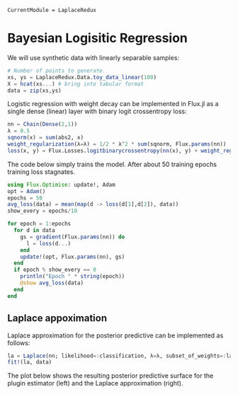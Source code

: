 
``` @meta
CurrentModule = LaplaceRedux
```

# Bayesian Logisitic Regression

We will use synthetic data with linearly separable samples:

``` julia
# Number of points to generate.
xs, ys = LaplaceRedux.Data.toy_data_linear(100)
X = hcat(xs...) # bring into tabular format
data = zip(xs,ys)
```

Logistic regression with weight decay can be implemented in Flux.jl as a single dense (linear) layer with binary logit crossentropy loss:

``` julia
nn = Chain(Dense(2,1))
λ = 0.5
sqnorm(x) = sum(abs2, x)
weight_regularization(λ=λ) = 1/2 * λ^2 * sum(sqnorm, Flux.params(nn))
loss(x, y) = Flux.Losses.logitbinarycrossentropy(nn(x), y) + weight_regularization()
```

The code below simply trains the model. After about 50 training epochs training loss stagnates.

``` julia
using Flux.Optimise: update!, Adam
opt = Adam()
epochs = 50
avg_loss(data) = mean(map(d -> loss(d[1],d[2]), data))
show_every = epochs/10

for epoch = 1:epochs
  for d in data
    gs = gradient(Flux.params(nn)) do
      l = loss(d...)
    end
    update!(opt, Flux.params(nn), gs)
  end
  if epoch % show_every == 0
    println("Epoch " * string(epoch))
    @show avg_loss(data)
  end
end
```

## Laplace appoximation

Laplace approximation for the posterior predictive can be implemented as follows:

``` julia
la = Laplace(nn; likelihood=:classification, λ=λ, subset_of_weights=:last_layer)
fit!(la, data)
```

The plot below shows the resulting posterior predictive surface for the plugin estimator (left) and the Laplace approximation (right).
